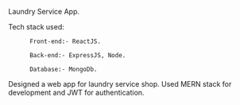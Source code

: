 Laundry Service App.

Tech stack used:

          Front-end:- ReactJS.
          
          Back-end:- ExpressJS, Node.
          
          Database:- MongoDb.
          
          
Designed a web app for laundry service shop.
Used MERN stack for development and JWT for authentication.

